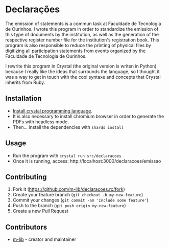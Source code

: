 # Declarações

The emission of statements is a commun task at Faculdade de Tecnologia de Ourinhos. I wrote this program in order to standardize the emission of this type of documents by the institution, as well as the generation of the respective register number file for the institution's registration book. This program is also responsible to reduce the printing of physical files by digitizing all participation statements from events organized by the Faculdade de Tecnologia de Ourinhos.

I rewrite this program in Crystal (the original version is writen in Python) because I really like the ideas that surrounds the language, so I thought it was a way to get in touch with the cool syntaxe and concepts that Crystal inherits from Ruby.

## Installation

- [Install crystal programming language](https://crystal-lang.org/install/).
- It is also necessary to install chromium browser in order to generate the PDFs with headless mode.
- Then... install the dependencies with `shards install`

## Usage

- Run the program with `crystal run src/declaracoes`
- Once it is running, access: http://localhost:3000/declaracoes/emissao

## Contributing

1. Fork it (<https://github.com/m-lib/declaracoes.rc/fork>)
2. Create your feature branch (`git checkout -b my-new-feature`)
3. Commit your changes (`git commit -am 'Include some feature'`)
4. Push to the branch (`git push origin my-new-feature`)
5. Create a new Pull Request

## Contributors

- [m-lib](https://github.com/m-lib) - creator and maintainer
